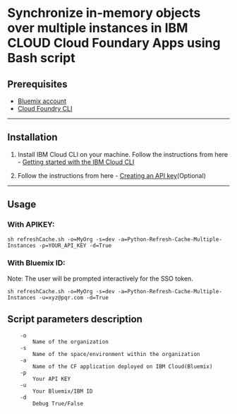# Synchronize in-memory objects over multiple instances in IBM CLOUD Cloud Foundary Apps using Bash script

## Prerequisites
* [Bluemix account](https://console.ng.bluemix.net/registration/)
* [Cloud Foundry CLI](https://github.com/cloudfoundry/cli#downloads)
----
## Installation
1. Install IBM Cloud CLI on your machine. Follow the instructions from here - [Getting started with the IBM Cloud CLI](https://console.bluemix.net/docs/cli/reference/bluemix_cli/get_started.html)

2. Follow the instructions from here - [Creating an API key](https://console.bluemix.net/docs/iam/userid_keys.html#userapikey )(Optional)
----
## Usage
### With APIKEY:
```
sh refreshCache.sh -o=MyOrg -s=dev -a=Python-Refresh-Cache-Multiple-Instances -p=YOUR_API_KEY -d=True
```

### With Bluemix ID: 
Note: The user will be prompted interactively for the SSO token.
```
sh refreshCache.sh -o=MyOrg -s=dev -a=Python-Refresh-Cache-Multiple-Instances -u=xyz@pqr.com -d=True
```

## Script parameters description 
```
    -o
        Name of the organization
    -s
        Name of the space/environment within the organization
    -a
        Name of the CF application deployed on IBM Cloud(Bluemix)
    -p
        Your API KEY
    -u
        Your Bluemix/IBM ID
    -d
        Debug True/False
```
